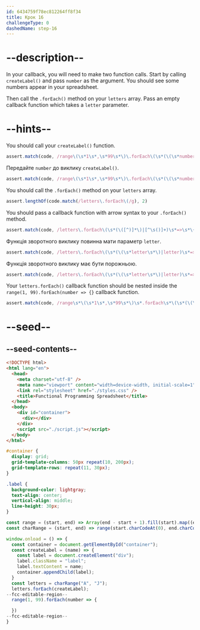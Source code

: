 ```yaml
---
id: 6434759f78ec812264ff8f34
title: Крок 16
challengeType: 0
dashedName: step-16
---
```


# --description--

In your callback, you will need to make two function calls. Start by calling `createLabel()` and pass `number` as the argument. You should see some numbers appear in your spreadsheet.

Then call the `.forEach()` method on your `letters` array. Pass an empty callback function which takes a `letter` parameter.

# --hints--

You should call your `createLabel()` function.

```js
assert.match(code, /range\(\s*1\s*,\s*99\s*\)\.forEach\(\s*(\(\s*number\s*\)|number)\s*=>\s*\{\s*createLabel\(/);
```

Передайте `number` до виклику `createLabel()`.

```js
assert.match(code, /range\(\s*1\s*,\s*99\s*\)\.forEach\(\s*(\(\s*number\s*\)|number)\s*=>\s*\{\s*createLabel\(/)
```

You should call the `.forEach()` method on your `letters` array.

```js
assert.lengthOf(code.match(/letters\.forEach\(/g), 2)
```

You should pass a callback function with arrow syntax to your `.forEach()` method.

```js
assert.match(code, /letters\.forEach\(\s*(\([^)]*\)|[^\s()]+)\s*=>\s*\{/)
```

Функція зворотного виклику повинна мати параметр `letter`.

```js
assert.match(code, /letters\.forEach\(\s*(\(\s*letter\s*\)|letter)\s*=>\s*\{/)
```

Функція зворотного виклику має бути порожньою.

```js
assert.match(code, /letters\.forEach\(\s*(\(\s*letter\s*\)|letter)\s*=>\s*\{\s*\}/)
```

Your `letters.forEach()` callback function should be nested inside the `range(1, 99).forEach(number => {}` callback function.

```js
assert.match(code, /range\s*\(\s*1\s*,\s*99\s*\)\s*.forEach\s*\(\s*(\(\s*number\s*\)|number)\s*=>\s*\{\s*[^}]*letters\.forEach\(\s*(\(\s*letter\s*\)|letter)\s*=>\s*\{\s*\}\s*\)\s*\}\s*\)/)
```

# --seed--

## --seed-contents--

```html
<!DOCTYPE html>
<html lang="en">
  <head>
    <meta charset="utf-8" />
    <meta name="viewport" content="width=device-width, initial-scale=1" />
    <link rel="stylesheet" href="./styles.css" />
    <title>Functional Programming Spreadsheet</title>
  </head>
  <body>
    <div id="container">
      <div></div>
    </div>
    <script src="./script.js"></script>
  </body>
</html>
```

```css
#container {
  display: grid;
  grid-template-columns: 50px repeat(10, 200px);
  grid-template-rows: repeat(11, 30px);
}

.label {
  background-color: lightgray;
  text-align: center;
  vertical-align: middle;
  line-height: 30px;
}
```

```js
const range = (start, end) => Array(end - start + 1).fill(start).map((element, index) => element + index);
const charRange = (start, end) => range(start.charCodeAt(0), end.charCodeAt(0)).map(code => String.fromCharCode(code));

window.onload = () => {
  const container = document.getElementById("container");
  const createLabel = (name) => {
    const label = document.createElement("div");
    label.className = "label";
    label.textContent = name;
    container.appendChild(label);
  }
  const letters = charRange("A", "J");
  letters.forEach(createLabel);
--fcc-editable-region--
  range(1, 99).forEach(number => {

  })
--fcc-editable-region--
}
```
